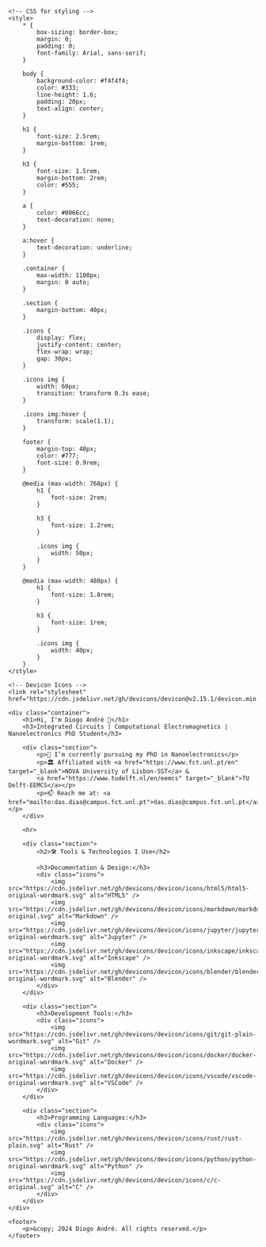 <html lang="en">

<head>
    <meta charset="UTF-8">
    <meta name="viewport" content="width=device-width, initial-scale=1.0">
    <meta http-equiv="X-UA-Compatible" content="ie=edge">
    <title>Diogo André - GitHub Profile</title>
    
    <!-- CSS for styling -->
    <style>
        * {
            box-sizing: border-box;
            margin: 0;
            padding: 0;
            font-family: Arial, sans-serif;
        }

        body {
            background-color: #f4f4f4;
            color: #333;
            line-height: 1.6;
            padding: 20px;
            text-align: center;
        }

        h1 {
            font-size: 2.5rem;
            margin-bottom: 1rem;
        }

        h3 {
            font-size: 1.5rem;
            margin-bottom: 2rem;
            color: #555;
        }

        a {
            color: #0066cc;
            text-decoration: none;
        }

        a:hover {
            text-decoration: underline;
        }

        .container {
            max-width: 1100px;
            margin: 0 auto;
        }

        .section {
            margin-bottom: 40px;
        }

        .icons {
            display: flex;
            justify-content: center;
            flex-wrap: wrap;
            gap: 30px;
        }

        .icons img {
            width: 60px;
            transition: transform 0.3s ease;
        }

        .icons img:hover {
            transform: scale(1.1);
        }

        footer {
            margin-top: 40px;
            color: #777;
            font-size: 0.9rem;
        }

        @media (max-width: 768px) {
            h1 {
                font-size: 2rem;
            }

            h3 {
                font-size: 1.2rem;
            }

            .icons img {
                width: 50px;
            }
        }

        @media (max-width: 480px) {
            h1 {
                font-size: 1.8rem;
            }

            h3 {
                font-size: 1rem;
            }

            .icons img {
                width: 40px;
            }
        }
    </style>

    <!-- Devicon Icons -->
    <link rel="stylesheet" href="https://cdn.jsdelivr.net/gh/devicons/devicon@v2.15.1/devicon.min.css">
</head>

<body>

    <div class="container">
        <h1>Hi, I'm Diogo André 👋</h1>
        <h3>Integrated Circuits | Computational Electromagnetics | Nanoelectronics PhD Student</h3>

        <div class="section">
            <p>🔭 I’m currently pursuing my PhD in Nanoelectronics</p>
            <p>🏛️ Affiliated with <a href="https://www.fct.unl.pt/en" target="_blank">NOVA University of Lisbon-SST</a> & 
            <a href="https://www.tudelft.nl/en/eemcs" target="_blank">TU Delft-EEMCS</a></p>
            <p>📫 Reach me at: <a href="mailto:das.dias@campus.fct.unl.pt">das.dias@campus.fct.unl.pt</a></p>
        </div>

        <hr>

        <div class="section">
            <h2>🛠️ Tools & Technologies I Use</h2>

            <h3>Documentation & Design:</h3>
            <div class="icons">
                <img src="https://cdn.jsdelivr.net/gh/devicons/devicon/icons/html5/html5-original-wordmark.svg" alt="HTML5" />
                <img src="https://cdn.jsdelivr.net/gh/devicons/devicon/icons/markdown/markdown-original.svg" alt="Markdown" />
                <img src="https://cdn.jsdelivr.net/gh/devicons/devicon/icons/jupyter/jupyter-original-wordmark.svg" alt="Jupyter" />
                <img src="https://cdn.jsdelivr.net/gh/devicons/devicon/icons/inkscape/inkscape-original-wordmark.svg" alt="Inkscape" />
                <img src="https://cdn.jsdelivr.net/gh/devicons/devicon/icons/blender/blender-original-wordmark.svg" alt="Blender" />
            </div>
        </div>

        <div class="section">
            <h3>Development Tools:</h3>
            <div class="icons">
                <img src="https://cdn.jsdelivr.net/gh/devicons/devicon/icons/git/git-plain-wordmark.svg" alt="Git" />
                <img src="https://cdn.jsdelivr.net/gh/devicons/devicon/icons/docker/docker-original-wordmark.svg" alt="Docker" />
                <img src="https://cdn.jsdelivr.net/gh/devicons/devicon/icons/vscode/vscode-original-wordmark.svg" alt="VSCode" />
            </div>
        </div>

        <div class="section">
            <h3>Programming Languages:</h3>
            <div class="icons">
                <img src="https://cdn.jsdelivr.net/gh/devicons/devicon/icons/rust/rust-plain.svg" alt="Rust" />
                <img src="https://cdn.jsdelivr.net/gh/devicons/devicon/icons/python/python-original-wordmark.svg" alt="Python" />
                <img src="https://cdn.jsdelivr.net/gh/devicons/devicon/icons/c/c-original.svg" alt="C" />
            </div>
        </div>
    </div>

    <footer>
        <p>&copy; 2024 Diogo André. All rights reserved.</p>
    </footer>

</body>

</html>
